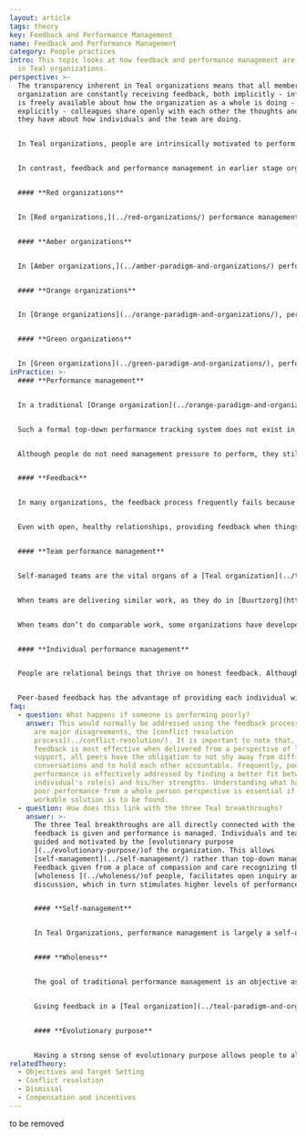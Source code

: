 ```yaml
---
layout: article
tags: theory
key: Feedback and Performance Management
name: Feedback and Performance Management
category: People practices
intro: This topic looks at how feedback and performance management are handled
  in Teal organizations.
perspective: >-
  The transparency inherent in Teal organizations means that all members of the
  organization are constantly receiving feedback, both implicitly - information
  is freely available about how the organization as a whole is doing - and
  explicitly - colleagues share openly with each other the thoughts and feelings
  they have about how individuals and the team are doing.


  In Teal organizations, people are intrinsically motivated to perform through their commitment to the organization's [evolutionary purpose](../evolutionary-purpose/). Performance is managed primarily at a team level through peer feedback and emulation. Information and results are openly shared and people are trusted to know how the organization and other teams are performing. Giving feedback is a responsibility shared by all and happens routinely at both a team and individual level. Feedback is especially powerful in a Teal organization because it is intentionally non-judgmental, and feedback is given in a spirit of open exploration and acceptance. Teal values the whole person, not just the job they are doing.


  In contrast, feedback and performance management in earlier stage organizations can be summarized as follows:


  #### **Red organizations**


  In [Red organizations,](../red-organizations/) performance management is about the exercise of personal power. The boss demands that orders are obeyed without question to preserve an image of toughness and strength. Followers comply in the hope of protection and safety. Feedback is given in the form of rewards and punishments designed to reinforce the boss’s power.


  #### **Amber organizations**


  In [Amber organizations,](../amber-paradigm-and-organizations/) performance management is about maintaining stability and control. Leaders often assume that workers are lazy and dishonest and monitor performance closely to ensure that orders are carried out properly. Those who conform are rewarded. Failure is addressed quickly. Repeat offenders risk rejection from the group/organization and a significant loss of status.


  #### **Orange organizations**


  In [Orange organizations](../orange-paradigm-and-organizations/), performance management is focused on the achievement of objectives and goals. Individuals are held to account by measuring (and rating) their performance against "stretch" targets set by management. Innovation and achievement are highly valued with outcomes measured through metrics (where possible). Feedback is a top-down process, focused on job performance and designed to encourage greater results.


  #### **Green organizations**


  In [Green organizations](../green-paradigm-and-organizations/), performance management is as much concerned about how work is carried out as it is about what is achieved. Strong values linked to an inspirational purpose provide guidance to help employees manage their own performance. Managers become servant leaders and seek to enable and empower those who are doing the front line work. Feedback occurs often through a [360 degree feedback](https://en.wikipedia.org/wiki/360-degree_feedback) process and is designed to nurture and support both individuals in their development and the culture of the organization
inPractice: >-
  #### **Performance management**


  In a traditional [Orange organization](../orange-paradigm-and-organizations/), performance is monitored through the deployment of a top-down performance management system ensuring the alignment of set individual objectives with strategic business targets. In this highly documented process managers and employees agree on objectives to be achieved. Hierarchy is fully responsible for meeting assigned business targets. Pressure is therefore put on employees to ensure targets are achieved and ideally exceeded through individual contribution.


  Such a formal top-down performance tracking system does not exist in [Teal organizations](../teal-paradigm-and-organizations/). In a self-managed Teal organization where there are no bosses, the drive to deliver results comes from intrinsic motivation. Teal organizations hold that people are motivated when their work has a meaningful [purpose](../listening-to-purpose/), when they are subject to healthy peer pressure and when they have access to accurate feedback from the outside world. They believe that people tend to become more deeply engaged, and achieve far more than is asked for, when they are doing worthwhile work with full responsibility and ready access to needed resources.


  Although people do not need management pressure to perform, they still need to know how they are doing. For this purpose feedback is extensively used in Teal organizations with a primary focus on team performance.


  #### **Feedback**


  In many organizations, the feedback process frequently fails because it comes from a place of fear, judgement and separation. Feedback given from love, acceptance and connection is a nourishing experience that allows people to gauge where they are and to work out collaboratively what they need to do next. Efficient feedback facilitates growth and enables people to align what the organization needs with what energizes them.


  Even with open, healthy relationships, providing feedback when things don’t go as expected can be a challenge for some. Providing timely feedback about missed expectations or tensions is a key Teal practice to be embraced regardless of discomfort. [Teal organizations ](../teal-paradigm-and-organizations/)are high on trust and low on fear. Being able to give effective feedback in this environment is a vital skill. Employees are often trained to use approaches such as [Nonviolent Communication](https://en.wikipedia.org/wiki/Nonviolent_Communication) so that they can be mindful about their intentions and their practice when giving feedback. 


  #### **Team performance management**


  Self-managed teams are the vital organs of a [Teal organization](../teal-paradigm-and-organizations/). When people have a clear understanding of the purpose of their work and know what is expected, teams are more than capable of setting goals and organizing to achieve them. To support this way of working, information is openly shared about the performance of each team. This would be threatening in a more traditional organization, but is liberating in a Teal organization because people know that the information will not be used against them. No one needs to be protected from the facts, good or bad.


  When teams are delivering similar work, as they do in [Buurtzorg](https://www.buurtzorgnederland.com/) for instance, a team can easily assess their productivity compared to that of the other teams. Those at the bottom of the list are motivated by pride rather than fear to improve. More significantly, the other teams are ready and willing to share what they do and provide any help required. The work of the organization is more important than any ego driven competition between the teams.


  When teams don’t do comparable work, some organizations have developed a different process. At [Morning Star](https://www.morningstarco.com/) for example, teams prepare a presentation for their colleagues every year where they candidly share what went well, what didn’t, how efficient they were and what they plan to do in the year ahead. Teams that haven’t performed well are challenged and supported in equal measure. In the process they receive helpful feedback and input to help them make the necessary improvements.


  #### **Individual performance management**


  People are relational beings that thrive on honest feedback. Although the primary focus is on team performance, [Teal organizations ](../teal-paradigm-and-organizations/)recognize that being able to give open, non-judgmental individual feedback to peers is vital. Some organisations such as [FAVI](http://www.favi.com/) have stopped having formal appraisal discussions because feedback is exchanged so freely. Most others still see value in having a formal period once a year to reflect on their work. These appraisals are naturally built around peer-based processes.


  Peer-based feedback has the advantage of providing each individual with a broader, more meaningful perspective on their contribution. Feedback goes beyond the confines of a narrow discussion about the job and brings in a wider exploration of the person’s hopes, fears and sense of purpose in life.
faq:
  - question: What happens if someone is performing poorly?
    answer: This would normally be addressed using the feedback process, or if there
      are major disagreements, the [conflict resolution
      process](../conflict-resolution/). It is important to note that, while
      feedback is most effective when delivered from a perspective of love and
      support, all peers have the obligation to not shy away from difficult
      conversations and to hold each other accountable. Frequently, poor
      performance is effectively addressed by finding a better fit between an
      individual's role(s) and his/her strengths. Understanding what has led to
      poor performance from a whole person perspective is essential if a
      workable solution is to be found.
  - question: How does this link with the three Teal breakthroughs?
    answer: >-
      The three Teal breakthroughs are all directly connected with the way
      feedback is given and performance is managed. Individuals and teams are
      guided and motivated by the [evolutionary purpose
      ](../evolutionary-purpose/)of the organization. This allows
      [self-management](../self-management/) rather than top-down management.
      Feedback given from a place of compassion and care recognizing the
      [wholeness ](../wholeness/)of people, facilitates open inquiry and
      discussion, which in turn stimulates higher levels of performance.


      #### **Self-management**


      In Teal Organizations, performance management is largely a self-directed process. Individuals and teams take responsibility for their own performance and growth, while soliciting feedback from others when relevant.


      #### **Wholeness**


      The goal of traditional performance management is an objective assessment of how well someone does their job. This assessment is subject to rating errors and biases. This subjective element often generates fear and/or frustration. Under these conditions people tend to disengage.


      Giving feedback in a [Teal organization](../teal-paradigm-and-organizations/)  is an opportunity to recognize the whole person (including their hopes, fears and aspirations). Feedback has the sole aim of helping each other, peer-to-peer. Giving feedback from a position of love, acceptance and connection allows people to lower their defenses and engage with each other openly and honestly. Not surprisingly, when people feel valued for who they are, they are more receptive to constructive feedback and contribute far more to their work. In a Teal organization performance management changes from managing someone’s performance to creating the conditions where someone can perform.


      #### **Evolutionary purpose**


      Having a strong sense of evolutionary purpose allows people to align their efforts with the purpose of the organization and thus to manage their own performance. They contribute because they **want** to, not because they **have** to. When the [purpose ](../listening-to-purpose/)is clear and meaningful, feedback can easily be given about how well a contribution or a decision aligns with the direction of the organization. Performance management becomes "How can we respond to what is happening?" rather than "How well am I performing against the plan?". Having a meaningful evolutionary purpose guides what action is taken next.
relatedTheory:
  - Objectives and Target Setting
  - Conflict resolution
  - Dismissal
  - Compensation and incentives
---
```

to be removed
